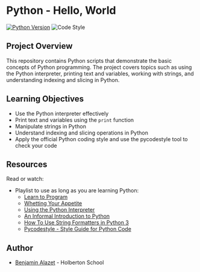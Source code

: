
# Python - Hello, World

[![Python Version](https://img.shields.io/badge/python-3.10-blue.svg)](https://www.python.org/downloads/release/python-380/)
![Code Style](https://img.shields.io/badge/code%20style-PEP8-brightgreen.svg)

## Project Overview
This repository contains Python scripts that demonstrate the basic concepts of Python programming. The project covers topics such as using the Python interpreter, printing text and variables, working with strings, and understanding indexing and slicing in Python.

## Learning Objectives
- Use the Python interpreter effectively
- Print text and variables using the `print` function
- Manipulate strings in Python
- Understand indexing and slicing operations in Python
- Apply the official Python coding style and use the pycodestyle tool to check your code

## Resources
Read or watch:
- Playlist to use as long as you are learning Python:
  - [Learn to Program](https://www.youtube.com/playlist?list=PLpPXw4zFa0uKKhaSz87IowJnOTzh9tiBk)
  - [Whetting Your Appetite](https://docs.python.org/3/tutorial/appetite.html)
  - [Using the Python Interpreter](https://docs.python.org/3/tutorial/interpreter.html)
  - [An Informal Introduction to Python](https://docs.python.org/3/tutorial/introduction.html)
  - [How To Use String Formatters in Python 3](https://www.digitalocean.com/community/tutorials/how-to-use-string-formatters-in-python-3)
  - [Pycodestyle - Style Guide for Python Code](https://pycodestyle.pycqa.org/en/latest/)

## Author
* [Benjamin Alazet](https://github.com/Yliaze) - Holberton School

